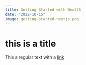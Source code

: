 ```yaml
---
title: Getting Started with NextJS
date: "2022-10-15"
image: getting-started-nextjs.png
---
```


# this is a title

This a regular text with a [link](https://google.com)

